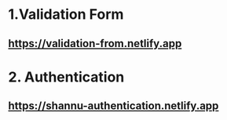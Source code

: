 # 1.Validation Form
## https://validation-from.netlify.app

# 2. Authentication
## https://shannu-authentication.netlify.app